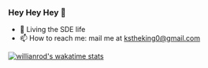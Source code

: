 ### Hey Hey Hey 👋  

- 🔭 Living the SDE life
- 📫 How to reach me: mail me at kstheking0@gmail.com

[![willianrod's wakatime stats](https://github-readme-stats.vercel.app/api/wakatime?username=kstheking&layout=compact)](https://github.com/anuraghazra/github-readme-stats)



